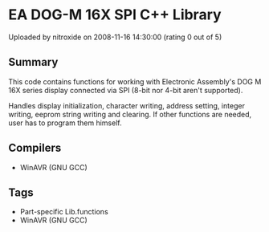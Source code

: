 # EA DOG-M 16X SPI C++ Library

Uploaded by nitroxide on 2008-11-16 14:30:00 (rating 0 out of 5)

## Summary

This code contains functions for working with Electronic Assembly's DOG M 16X series display connected via SPI (8-bit nor 4-bit aren't supported).


Handles display initialization, character writing, address setting, integer writing, eeprom string writing and clearing. If other functions are needed, user has to program them himself.

## Compilers

- WinAVR (GNU GCC)

## Tags

- Part-specific Lib.functions
- WinAVR (GNU GCC)
